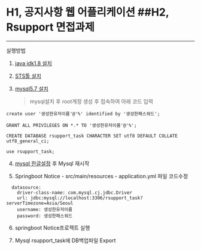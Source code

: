 # H1, 공지사항 웹 어플리케이션 ##H2, Rsupport 면접과제

----------------------------

실행방법

1. [java jdk1.8 설치](https://www.oracle.com/java/technologies/javase/javase-jdk8-downloads.html)

2. [STS툴 설치](https://spring.io/tools) 

3. [mysql5.7 설치](https://dev.mysql.com/downloads/windows/installer/5.7.html)
   > mysql설치 후 root계정 생성 후 접속하여 아래 코드 입력
```
create user '생성한유저이름'@'%' identified by '생성한패스워드';

GRANT ALL PRIVILEGES ON *.* TO '생성한유저이름'@'%';

CREATE DATABASE rsupport_task CHARACTER SET utf8 DEFAULT COLLATE utf8_general_ci;

use rsupport_task;
```
   
4. [mysql 한글설정](https://nesoy.github.io/articles/2017-05/mysql-UTF8) 후 Mysql 재시작

5. Springboot Notice - src/main/resources - application.yml 파일 코드수정
```
  datasource:
    driver-class-name: com.mysql.cj.jdbc.Driver
    url: jdbc:mysql://localhost:3306/rsupport_task?serverTimezone=Asia/Seoul
    username: 생성한유저이름
    password: 생성한패스워드
```

6. springboot Notice프로젝트 실행

7. Mysql rsupport_task에 DB백업파일 Export
   
